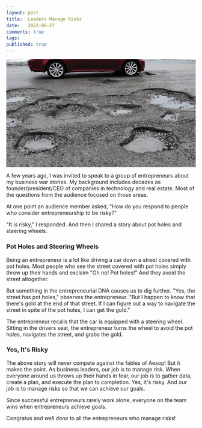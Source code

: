 ```yaml
---
layout: post
title:  Leaders Manage Risks
date:   2022-06-27
comments: true
tags: 
published: true
---
```

<img src="/images/car_pot_holes.jpg" align="center" width="600" padding="10" alt="Navigating Around Pot Holes" title="Navigating Around Pot Holes" />

A few years ago, I was invited to speak to a group of entrepreneurs about my business war stories. My background includes decades as founder/president/CEO of companies in technology and real estate. Most of the questions from the audience focused on those areas.

At one point an audience member asked, "How do you respond to people who consider entrepreneurship to be risky?"

"It _is_ risky," I responded. And then I shared a story about pot holes and steering wheels.
 
<!--more-->

### Pot Holes and Steering Wheels

Being an entrepreneur is a lot like driving a car down a street covered with pot holes. Most people who see the street covered with pot holes simply throw up their hands and exclaim "Oh no! Pot holes!" And they avoid the street altogether.

But something in the entrepreneurial DNA causes us to dig further. "Yes, the street has pot holes," observes the entrepreneur. "But I happen to know that there's gold at the end of that street. If I can figure out a way to navigate the street in spite of the pot holes, I can get the gold."

The entrepreneur recalls that the car is equipped with a steering wheel. Sitting in the drivers seat, the entrepreneur turns the wheel to avoid the pot holes, navigates the street, and grabs the gold.

### Yes, It's Risky

The above story will never compete against the fables of Aesop! But it makes the point. As business leaders, our job is to manage risk. When everyone around us throws up their hands in fear, our job is to gather data, create a plan, and execute the plan to completion.  Yes, it's risky. And our job is to manage risks so that we can achieve our goals. 

Since successful entrepreneurs rarely work alone, everyone on the team wins when entrepreneurs achieve goals.

Congratus and _well done_ to all the entrepreneurs who manage risks!
